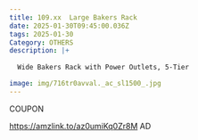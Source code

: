 ```yaml
---
title: 109.xx  Large Bakers Rack
date: 2025-01-30T09:45:00.036Z
tags: 2025-01-30
Category: OTHERS
description: |+
  
  Wide Bakers Rack with Power Outlets, 5-Tier

image: img/716tr0avval._ac_sl1500_.jpg
---
```

COUPON 

https://amzlink.to/az0umiKq0Zr8M
AD